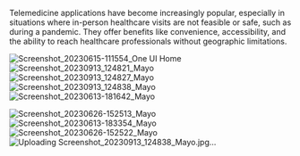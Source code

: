 Telemedicine applications have become increasingly popular, especially in situations where in-person healthcare visits are not feasible or safe, such as during a pandemic. 
They offer benefits like convenience, accessibility, and the ability to reach healthcare professionals without geographic limitations. 

![Screenshot_20230615-111554_One UI Home](https://github.com/bolba-ionel-florin-30126/Telemedicine-Application-/assets/79502728/950b62b2-f686-4c79-afa4-fa12795380d2)
![Screenshot_20230913_124821_Mayo](https://github.com/bolba-ionel-florin-30126/Telemedicine-Application-/assets/79502728/63c85e30-8386-476e-a2e3-1aab63d9ff52)
![Screenshot_20230913_124827_Mayo](https://github.com/bolba-ionel-florin-30126/Telemedicine-Application-/assets/79502728/504673ea-2a4d-452e-afb8-2db4e985404b)
![Screenshot_20230913_124838_Mayo](https://github.com/bolba-ionel-florin-30126/Telemedicine-Application-/assets/79502728/0b00bd1e-93b9-45ac-ab0f-a30d460e2a8f)
![Screenshot_20230613-181642_Mayo](https://github.com/bolba-ionel-florin-30126/Telemedicine-Application-/assets/79502728/e8ba0065-76ba-4d90-a927-0e02d1eae241)

![Screenshot_20230626-152513_Mayo](https://github.com/bolba-ionel-florin-30126/Telemedicine-Application-/assets/79502728/a44d958b-f8c9-4235-be4c-c6c67431cdb0)
![Screenshot_20230613-183354_Mayo](https://github.com/bolba-ionel-florin-30126/Telemedicine-Application-/assets/79502728/c90d6baa-e8ac-4a7b-9b50-8f92e38e493e)
![Screenshot_20230626-152522_Mayo](https://github.com/bolba-ionel-florin-30126/Telemedicine-Application-/assets/79502728/6a079a84-4db0-4bd0-9595-13c8bb0b65ab)
![Uploading Screenshot_20230913_124838_Mayo.jpg…]()
